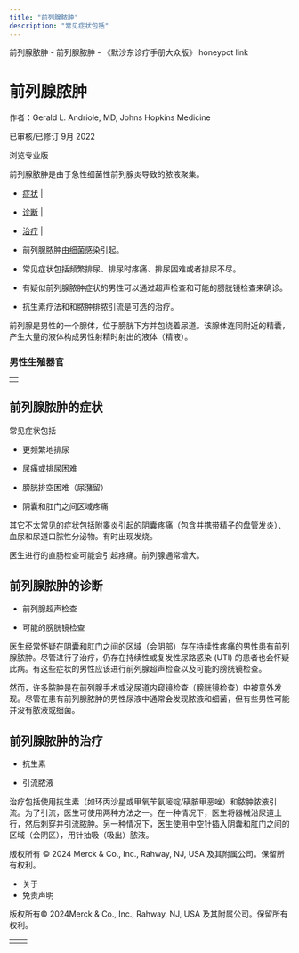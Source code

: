 ```yaml
---
title: "前列腺脓肿"
description: "常见症状包括"
---
```


﻿前列腺脓肿 \- 前列腺脓肿 \- 《默沙东诊疗手册大众版》 honeypot link

# 前列腺脓肿

作者：Gerald L. Andriole, MD, Johns Hopkins Medicine

已审核/已修订 9月 2022

浏览专业版

前列腺脓肿是由于急性细菌性前列腺炎导致的脓液聚集。

- [症状](#症状_v28483568_zh) \|
- [诊断](#诊断_v28483580_zh) \|
- [治疗](#治疗_v28483592_zh) \|

- 前列腺脓肿由细菌感染引起。

- 常见症状包括频繁排尿、排尿时疼痛、排尿困难或者排尿不尽。

- 有疑似前列腺脓肿症状的男性可以通过超声检查和可能的膀胱镜检查来确诊。

- 抗生素疗法和和脓肿排脓引流是可选的治疗。


前列腺是男性的一个腺体，位于膀胱下方并包绕着尿道。该腺体连同附近的精囊，产生大量的液体构成男性射精时射出的液体（精液）。

### 男性生殖器官

|     |
| --- |
|  |

## 前列腺脓肿的症状

常见症状包括

- 更频繁地排尿

- 尿痛或排尿困难

- 膀胱排空困难（尿潴留）

- 阴囊和肛门之间区域疼痛


其它不太常见的症状包括附睾炎引起的阴囊疼痛（包含并携带精子的盘管发炎）、血尿和尿道口脓性分泌物。有时出现发烧。

医生进行的直肠检查可能会引起疼痛。前列腺通常增大。

## 前列腺脓肿的诊断

- 前列腺超声检查

- 可能的膀胱镜检查


医生经常怀疑在阴囊和肛门之间的区域（会阴部）存在持续性疼痛的男性患有前列腺脓肿。尽管进行了治疗，仍存在持续性或复发性尿路感染 (UTI) 的患者也会怀疑此病。有这些症状的男性应该进行前列腺超声检查以及可能的膀胱镜检查。

然而，许多脓肿是在前列腺手术或泌尿道内窥镜检查（膀胱镜检查）中被意外发现。尽管在患有前列腺脓肿的男性尿液中通常会发现脓液和细菌，但有些男性可能并没有脓液或细菌。

## 前列腺脓肿的治疗

- 抗生素

- 引流脓液


治疗包括使用抗生素（如环丙沙星或甲氧苄氨嘧啶/磺胺甲恶唑）和脓肿脓液引流。为了引流，医生可使用两种方法之一。在一种情况下，医生将器械沿尿道上行，然后刺穿并引流脓肿。另一种情况下，医生使用中空针插入阴囊和肛门之间的区域（会阴区），用针抽吸（吸出）脓液。



版权所有 © 2024
Merck & Co., Inc., Rahway, NJ, USA 及其附属公司。保留所有权利。

- 关于
- 免责声明

版权所有© 2024Merck & Co., Inc., Rahway, NJ, USA 及其附属公司。保留所有权利。

|     |     |
| --- | --- |
|  |  |
